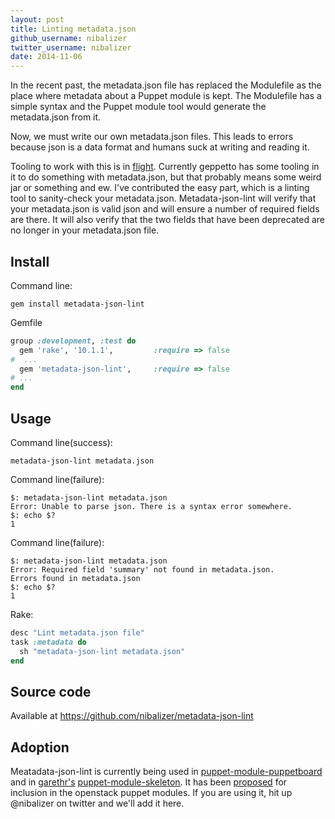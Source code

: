 ```yaml
---
layout: post
title: Linting metadata.json
github_username: nibalizer
twitter_username: nibalizer
date: 2014-11-06
---
```


In the recent past, the metadata.json file has replaced the Modulefile as the place where metadata about a Puppet module is kept. The Modulefile has a simple syntax and the Puppet module tool would generate the metadata.json from it.

Now, we must write our own metadata.json files. This leads to errors because json is a data format and humans suck at writing and reading it.

Tooling to work with this is in [flight](https://github.com/puppetlabs/forge-ruby). Currently geppetto has some tooling in it to do something with metadata.json, but that probably means some weird jar or something and ew. I've contributed the easy part, which is a linting tool to sanity-check your metadata.json. Metadata-json-lint will verify that your metadata.json is valid json and will ensure a number of required fields are there. It will also verify that the two fields that have been deprecated are no longer in your metadata.json file.


Install
-------


Command line:

```shell
gem install metadata-json-lint
```

Gemfile

```ruby
group :development, :test do
  gem 'rake', '10.1.1',         :require => false
#  ...
  gem 'metadata-json-lint',     :require => false
# ...
end
```


Usage
-----


Command line(success):

```shell
metadata-json-lint metadata.json
```

Command line(failure):

```shell
$: metadata-json-lint metadata.json 
Error: Unable to parse json. There is a syntax error somewhere.
$: echo $?
1
```

Command line(failure):

```shell
$: metadata-json-lint metadata.json 
Error: Required field 'summary' not found in metadata.json.
Errors found in metadata.json
$: echo $?
1
```


Rake:

```ruby
desc "Lint metadata.json file"
task :metadata do
  sh "metadata-json-lint metadata.json"
end
```


Source code
-----------

Available at https://github.com/nibalizer/metadata-json-lint



Adoption
--------


Meatadata-json-lint is currently being used in [puppet-module-puppetboard](https://github.com/puppet-community/puppet-module-puppetboard) and in [garethr's](https://twitter.com/garethr) [puppet-module-skeleton](https://github.com/garethr/puppet-module-skeleton). It has been [proposed](https://review.openstack.org/#/c/127608/) for inclusion in the openstack puppet modules. If you are using it, hit up @nibalizer on twitter and we'll add it here.
